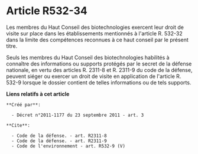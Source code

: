 # Article R532-34

Les membres du Haut Conseil des biotechnologies exercent leur droit de visite sur place dans les établissements mentionnés à
l'article R. 532-32 dans la limite des compétences reconnues à ce haut conseil par le présent titre. 

Seuls les membres du Haut Conseil des biotechnologies habilités à connaître des informations ou supports protégés par le
secret de la défense nationale, en vertu des articles R. 2311-8 et R. 2311-9 du code de la défense, peuvent siéger ou exercer
un droit de visite en application de l'article R. 532-9 lorsque le dossier contient de telles informations ou de tels
supports.

**Liens relatifs à cet article**

	**Créé par**:

	  - Décret n°2011-1177 du 23 septembre 2011 - art. 3

	**Cite**:

	  - Code de la défense. - art. R2311-8
	  - Code de la défense. - art. R2311-9
	  - Code de l'environnement - art. R532-9 (V)
